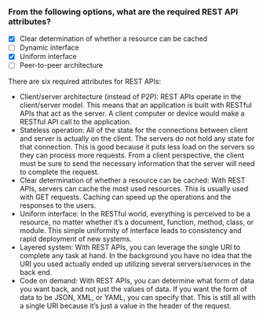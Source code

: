 ### From the following options, what are the required REST API attributes?
- [x] Clear determination of whether a resource can be cached
- [ ] Dynamic interface
- [x] Uniform interface
- [ ] Peer-to-peer architecture

There are six required attributes for REST APIs:
- Client/server architecture (instead of P2P): REST APIs operate in the client/server model. This means that an application is built with RESTful APIs that act as the server. A client computer or device would make a RESTful API call to the application.
- Stateless operation: All of the state for the connections between client and server is actually on the client. The servers do not hold any state for that connection. This is good because it puts less load on the servers so they can process more requests. From a client perspective, the client must be sure to send the necessary information that the server will need to complete the request.
- Clear determination of whether a resource can be cached: With REST APIs, servers can cache the most used resources. This is usually used with GET requests. Caching can speed up the operations and the responses to the users.
- Uniform interface: In the RESTful world, everything is perceived to be a resource, no matter whether it’s a document, function, method, class, or module. This simple uniformity of interface leads to consistency and rapid deployment of new systems.
- Layered system: With REST APIs, you can leverage the single URI to complete any task at hand. In the background you have no idea that the URI you used actually ended up utilizing several servers/services in the back end.
- Code on demand: With REST APIs, you can determine what form of data you want back, and not just the values of data. If you want the form of data to be JSON, XML, or YAML, you can specify that. This is still all with a single URI because it’s just a value in the header of the request.
